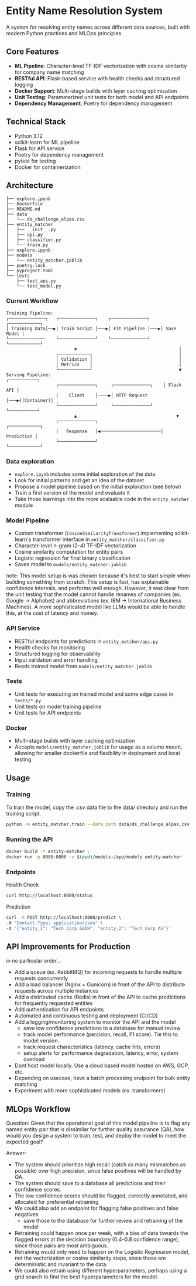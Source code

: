 # Entity Name Resolution System

A system for resolving entity names across different data sources, built with modern Python practices and MLOps principles.

## Core Features

- **ML Pipeline**: Character-level TF-IDF vectorization with cosine similarity for company name matching
- **RESTful API**: Flask-based service with health checks and structured logging
- **Docker Support**: Multi-stage builds with layer caching optimization
- **Unit Testing**: Parameterized unit tests for both model and API endpoints
- **Dependency Management**: Poetry for dependency management

## Technical Stack

- Python 3.12
- scikit-learn for ML pipeline
- Flask for API service
- Poetry for dependency management
- pytest for testing
- Docker for containerization

## Architecture

```
├── explore.ipynb
├── Dockerfile
├── README.md
├── data
│   └── ds_challenge_alpas.csv
├── entity_matcher
│   ├── __init__.py
│   ├── api.py
│   ├── classifier.py
│   └── train.py
├── explore.ipynb
├── models
│   └── entity_matcher.joblib
├── poetry.lock
├── pyproject.toml
└── tests
    ├── test_api.py
    └── test_model.py
```

### Current Workflow

```
Training Pipeline:
┌──────────────┐   ┌──────────────┐    ┌──────────────┐    ┌────────────┐
│ Training Data│──▶│ Train Script │───▶│ Fit Pipeline │───▶│ Save Model │
└──────────────    └──────────────┘    └──────────────┘    └────────────┘
                          ▼                                       │
                   ┌────────────┐                                 │
                   │ Validation │                                 │
                   │ Metrics    │                                 │
                   └────────────┘                                 ▼
Serving Pipeline:                                           ┌───────────┐
                   ┌──────────────┐     ┌──────────────┐    │ Flask API │
                   │    Client    │────▶│ HTTP Request │───▶┤(Container)│
                   └──────────────┘     └──────────────┘    └───────────┘
                          ▲                                      ▼
                   ┌──────────────┐                        ┌────────────┐
                   │   Response   │◀───────────────────────│ Prediction │
                   └──────────────┘                        └────────────┘
```

### Data exploration 
- `explore.ipynb` includes some initial exploration of the data
- Look for initial patterns and get an idea of the dataset
- Propose a model pipeline based on the initial exploration (see below)
- Train a first version of the model and evaluate it
- Take those learnings into the more scalaable code in the `entity_matcher` module

### Model Pipeline
- Custom transformer (`CosineSimilarityTransformer`) implementing scikit-learn's transformer interface in `entity_matcher/classifier.py`
- Character-level n-gram (2-4) TF-IDF vectorization
- Cosine similarity computation for entity pairs
- Logistic regression for final binary classification
- Saves model to `models/entity_matcher.joblib`

note: This model setup is was chosen because it's best to start simple when building something from scratch. This setup is fast, has explainable confidence intervals, and performs well enough. However, it was clear from the unit testing that the model cannot handle renames of companies (ex. Google -> Alphabet) and abbreviations (ex. IBM -> International Business Machines). A more sophisticated model like LLMs would be able to handle this, at the cost of latency and money.

### API Service
- RESTful endpoints for predictions in `entity_matcher/api.py`
- Health checks for monitoring
- Structured logging for observability
- Input validation and error handling
- Reads trained model from `models/entity_matcher.joblib`

### Tests
- Unit tests for executing on trained model and some edge cases in `tests/*.py`
- Unit tests on model training pipeline
- Unit tests for API endpoints

### Docker
- Multi-stage builds with layer caching optimization
- Accepts `models/entity_matcher.joblib` for usage as a volume mount, allowing for smaller dockerfile and flexibility in deployment and local testing

## Usage

### Training

To train the model, copy the .csv data file to the data/ directory and run the training script.

```bash
python -m entity_matcher.train --data_path data/ds_challenge_alpas.csv
```

### Running the API
```bash
docker build -t entity-matcher .
docker run -p 8000:8000 -v $(pwd)/models:/app/models entity-matcher
```

### Endpoints
Health Check

```bash
curl http://localhost:8000/status
```

Prediction
```bash
curl -X POST http://localhost:8000/predict \
-H "Content-Type: application/json" \
-d '{"entity_1": "Tech Corp GmbH", "entity_2": "Tech Corp AG"}'
```

## API Improvements for Production
in no particular order...
- Add a queue (ex. RabbitMQ) for incoming requests to handle multiple requests concurrently
- Add a load balancer (Nginx + Gunicorn) in front of the API to distribute requests across multiple instances
- Add a distributed cache (Redis) in front of the API to cache predictions for frequently requested entities
- Add authentication for API endpoints
- Automated and continuous testing and deployment (CI/CD)
- Add a logging/monitoring system to monitor the API and the model
    - save low confidence predictions to a database for manual review
    - track model performance (percision, recall, F1 score). Tie this to model version.
    - track request characteristics (latency, cache hits, errors)
    - setup alerts for performance degradation, latency, error, system overload
- Dont host model locally. Use a cloud based model hosted on AWS, GCP, etc.
- Depending on usecase, have a batch processing endpoint for bulk entity matching
- Experiment with more sophisticated models (ex. transformers)

## MLOps Workflow

Question: Given that the operational goal of this model pipeline is to flag any named
entity pair that is dissimilar for further quality assurance (QA), how would you
design a system to train, test, and deploy the model to meet the expected
goal?

Answer: 

- The system should prioritize high recall (catch as many mismatches as possible) over high precision, since false positives will be handled by QA.
- The system should save to a database all predictions and their confidence scores.
- The low confidence scores should be flagged, correctly annotated, and allocated for preferential retraining
- We could also add an endpoint for flagging false positives and false negatives
    - save those to the database for further review and retraining of the model
- Retraining could happen once per week, with a bias of data towards the flagged errors at the decision boundary (0.4–0.8 confidence range), since those pairs are most ambiguous.
- Retraining would only need to happen on the Logistic Regression model, not the vectorization or cosine similarity steps, since those are deterministic and invariant to the data.
- We could also retrain using different hyperparameters, perhaps using a grid search to find the best hyperparameters for the model.
